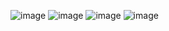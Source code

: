 ![image](https://github.com/user-attachments/assets/c5817c27-f7b8-4ec9-9cb9-52c76a4a6dbc)
![image](https://github.com/user-attachments/assets/376d48d0-be02-4c08-b21c-8e83b18da20d)
![image](https://github.com/user-attachments/assets/49ec3e2f-ba9a-4de2-b8d8-d096980a9ce4)
![image](https://github.com/user-attachments/assets/8909412a-79f6-4441-8ffb-b3cf972b0b22)




